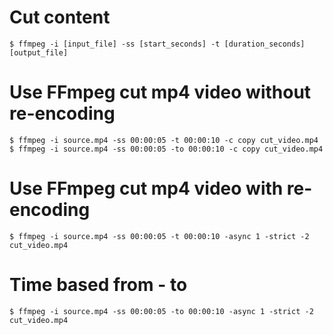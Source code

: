 # Cut content
```shell
$ ffmpeg -i [input_file] -ss [start_seconds] -t [duration_seconds] [output_file]
```

# Use FFmpeg cut mp4 video without re-encoding
```shell
$ ffmpeg -i source.mp4 -ss 00:00:05 -t 00:00:10 -c copy cut_video.mp4
$ ffmpeg -i source.mp4 -ss 00:00:05 -to 00:00:10 -c copy cut_video.mp4
```

# Use FFmpeg cut mp4 video with re-encoding
```shell
$ ffmpeg -i source.mp4 -ss 00:00:05 -t 00:00:10 -async 1 -strict -2 cut_video.mp4
```

# Time based from - to
```shell
$ ffmpeg -i source.mp4 -ss 00:00:05 -to 00:00:10 -async 1 -strict -2 cut_video.mp4
```
